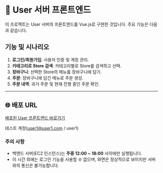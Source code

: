 # 🛒 User 서버 프론트엔드

이 프로젝트는 User 서버의 프론트엔드를 Vue.js로 구현한 것입니다. 주요 기능은 다음과 같습니다.

## 기능 및 시나리오

1. **로그인/회원가입**: 사용자 인증 및 계정 관리.
2. **카테고리로 Store 검색**: 카테고리별로 Store를 검색하고 선택.
3. **장바구니**: 선택한 Store의 메뉴를 장바구니에 담기.
4. **주문**: 장바구니에 담긴 메뉴로 주문 생성.
5. **주문 내역**: 과거 주문 및 현재 진행 중인 주문 확인.

---

## 🌐 배포 URL

[배포된 User 프론트엔드 바로가기](http://toy-project-user.s3-website.ap-northeast-2.amazonaws.com)

테스트 계정(user1@user1.com / user1)

### 주의 사항
- 백엔드 서버(EC2 인스턴스)는 **주중 12:00 ~ 18:00** 사이에만 실행됩니다.
- 이 시간 외에는 로그인 기능을 사용할 수 없으며, 화면은 정상적으로 보이지만 서버와의 통신은 불가능합니다.
